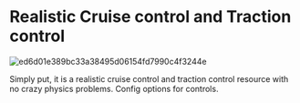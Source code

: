 # Realistic Cruise control and Traction control

![ed6d01e389bc33a38495d06154fd7990c4f3244e](https://i.ibb.co/dpYhTch/ed6d01e389bc33a38495d06154fd7990c4f3244e.jpg)

Simply put, it is a realistic cruise control and traction control resource with no crazy physics problems. Config options for controls.